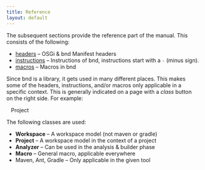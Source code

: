 ```yaml
---
title: Reference
layout: default
---
```


The subsequent sections provide the reference part of the manual. This consists of the following:

* [headers](800-headers.html) – OSGi & bnd Manifest headers
* [instructions](820-instructions.html) – Instructions of bnd, instructions start with a `-` (minus sign).
* [macros](850-macros.html) – Macros in bnd

Since bnd is a library, it gets used in many different places. This makes some of the headers, instructions, and/or
macros only applicable in a specific context. This is generally indicated on a page with a _class_ button on the right
side. For example:

<div class="pageclass" style="float:none;margin:12px">
Project
</div>

The following classes are used:

* **Workspace** – A workspace model (not maven or gradle)
* **Project** – A workspace model in the context of a project
* **Analyzer** – Can be used in the analysis & builder phase
* **Macro** – General macro, applicable everywhere
* Maven, Ant, Gradle – Only applicable in the given tool



